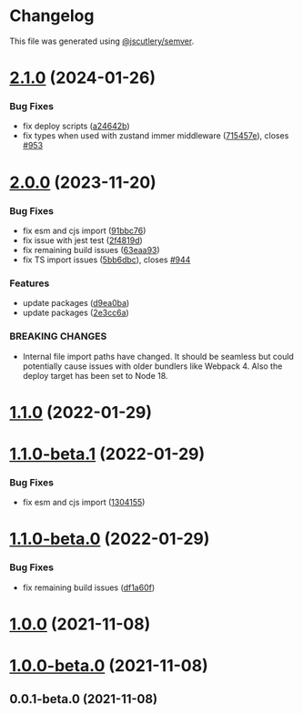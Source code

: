 # Changelog

This file was generated using [@jscutlery/semver](https://github.com/jscutlery/semver).

# [2.1.0](https://github.com/patdx/zustand-rx/compare/v2.0.0...v2.1.0) (2024-01-26)

### Bug Fixes

- fix deploy scripts ([a24642b](https://github.com/patdx/zustand-rx/commit/a24642b6fc8c9d1f1bcb12d9193acf9e2d1a669e))
- fix types when used with zustand immer middleware ([715457e](https://github.com/patdx/zustand-rx/commit/715457e4c208be5f5344cb70915c75bde7d47882)), closes [#953](https://github.com/patdx/zustand-rx/issues/953)

# [2.0.0](https://github.com/patdx/zustand-rx/compare/v1.0.0...v2.0.0) (2023-11-20)

### Bug Fixes

- fix esm and cjs import ([91bbc76](https://github.com/patdx/zustand-rx/commit/91bbc76e7a13297d295b362d3443663851a1b01d))
- fix issue with jest test ([2f4819d](https://github.com/patdx/zustand-rx/commit/2f4819d0fed9126161b2e75cdbadb0088ae65792))
- fix remaining build issues ([63eaa93](https://github.com/patdx/zustand-rx/commit/63eaa939b2b4a9734ccddda570a2a796682fbe3e))
- fix TS import issues ([5bb6dbc](https://github.com/patdx/zustand-rx/commit/5bb6dbcc273b6b43d8c804ce5dde23f6e8577578)), closes [#944](https://github.com/patdx/zustand-rx/issues/944)

### Features

- update packages ([d9ea0ba](https://github.com/patdx/zustand-rx/commit/d9ea0ba2a67b46166f90593fcd4f78616e6731d4))
- update packages ([2e3cc6a](https://github.com/patdx/zustand-rx/commit/2e3cc6aedb239645df131c33c2aeb201220c4773))

### BREAKING CHANGES

- Internal file import paths have changed. It should be seamless but could potentially cause issues with older bundlers like Webpack 4. Also the deploy target has been set to Node 18.

# [1.1.0](https://github.com/patdx/zustand-rx/compare/v1.1.0-beta.1...v1.1.0) (2022-01-29)

# [1.1.0-beta.1](https://github.com/patdx/zustand-rx/compare/v1.1.0-beta.0...v1.1.0-beta.1) (2022-01-29)

### Bug Fixes

- fix esm and cjs import ([1304155](https://github.com/patdx/zustand-rx/commit/1304155a35c1ffa8f4c32f2820cdb1d38c8f6660))

# [1.1.0-beta.0](https://github.com/patdx/zustand-rx/compare/v1.0.0...v1.1.0-beta.0) (2022-01-29)

### Bug Fixes

- fix remaining build issues ([df1a60f](https://github.com/patdx/zustand-rx/commit/df1a60f4180fc1c908f45346d96fef40779b89f0))

# [1.0.0](https://github.com/patdx/zustand-rx/compare/v1.0.0-beta.0...v1.0.0) (2021-11-08)

# [1.0.0-beta.0](https://github.com/patdx/zustand-rx/compare/v0.0.1-beta.0...v1.0.0-beta.0) (2021-11-08)

## 0.0.1-beta.0 (2021-11-08)

